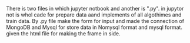 There is two files in which jupyter notbook and another is ".py".
in jupytor not is whol cade for prepare data aand implements of all algothimes and train data.
By .py file make the form for input and made the connection of MongoDB and Mysql for store data in Nomysql format and mysql format.
given the html file for making the frame in side.
